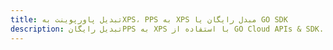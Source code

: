 ---title: تبدیل پاورپوینت بهXPS، PPS به XPS مبدل رایگان یا GO SDKdescription: تبدیل رایگانPPS به XPS با استفاده از GO Cloud APIs & SDK. همچنین اسناد Microsoft PowerPoint را در Cloud ایجاد، ویرایش و رندر کنید.---